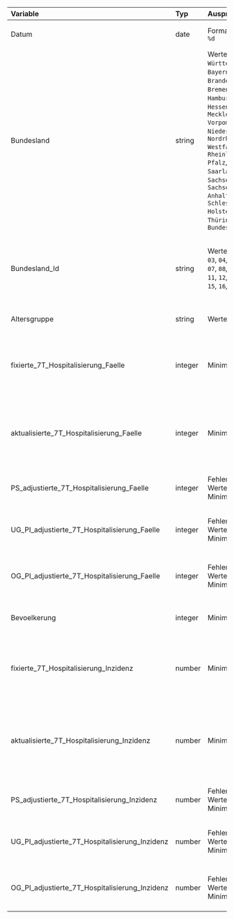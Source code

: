 | Variable                                       | Typ     | Ausprägungen                                                                                                                                                                                                                                                                  | Beschreibung                                                                                                                                                             |
|:-----------------------------------------------|:--------|:------------------------------------------------------------------------------------------------------------------------------------------------------------------------------------------------------------------------------------------------------------------------------|:-------------------------------------------------------------------------------------------------------------------------------------------------------------------------|
| Datum                                          | date    | Format: `%Y-%m-%d`                                                                                                                                                                                                                                                            | Berichtsdatum der 7-Tage-Hospitalisierungsinzidenz                                                                                                                       |
| Bundesland                                     | string  | Werte: `Baden-Württemberg`, `Bayern`, `Berlin`, `Brandenburg`, `Bremen`, `Hamburg`, `Hessen`, `Mecklenburg-Vorpommern`, `Niedersachsen`, `Nordrhein-Westfalen`, `Rheinland-Pfalz`, `Saarland`, `Sachsen`, `Sachsen-Anhalt`, `Schleswig-Holstein`, `Thüringen`, `Bundesgebiet` | Name des Bundeslandes sowie ein Wert für das gesamte Bundesgebiet                                                                                                        |
| Bundesland_Id                                  | string  | Werte: `01`, `02`, `03`, `04`, `05`, `06`, `07`, `08`, `09`, `10`, `11`, `12`, `13`, `14`, `15`, `16`, `00`                                                                                                                                                                   | Identifikationsnummer des Bundeslandes basierend auf dem Amtlichen Gemeindeschlüssel (AGS) sowie ein Wert für das gesamte Bundesgebiet                                   |
| Altersgruppe                                   | string  | Werte: `00+`                                                                                                                                                                                                                                                                  | Altersgruppe der  hospitalisierten COVID-19-Fälle                                                                                                                        |
| fixierte_7T_Hospitalisierung_Faelle            | integer | Minimum: 0                                                                                                                                                                                                                                                                    | Tagesaktuell berichtete Summe der hospitalisierten COVID-19-Fälle mit Altersangabe und Meldedatum innerhalb der letzten 7 Tage                                           |
| aktualisierte_7T_Hospitalisierung_Faelle       | integer | Minimum: 0                                                                                                                                                                                                                                                                    | Summe der hospitalisierten COVID-19-Fälle mit Altersangabe und Meldedatum innerhalb der letzten 7 Tage inklusive eingetroffener Nachmeldungen                            |
| PS_adjustierte_7T_Hospitalisierung_Faelle      | integer | Fehlende Werte: `NA`<br>Minimum: 0                                                                                                                                                                                                                                            | Punktschätzer der hospitalisierten COVID-19-Fälle der letzten 7 Tage                                                                                                     |
| UG_PI_adjustierte_7T_Hospitalisierung_Faelle   | integer | Fehlende Werte: `NA`<br>Minimum: 0                                                                                                                                                                                                                                            | Untere Grenze des 95%-Prädiktionsintervalls der hospitalisierten COVID-19-Fälle der letzten 7 Tage                                                                       |
| OG_PI_adjustierte_7T_Hospitalisierung_Faelle   | integer | Fehlende Werte: `NA`<br>Minimum: 0                                                                                                                                                                                                                                            | Obere Grenze des 95%-Prädiktionsintervalls der hospitalisierten COVID-19-Fälle der letzten 7 Tage                                                                        |
| Bevoelkerung                                   | integer | Minimum: 0                                                                                                                                                                                                                                                                    | Bevölkerungszahl für die Berechnung der adjustierten 7-Tage-Inzidenz                                                                                                     |
| fixierte_7T_Hospitalisierung_Inzidenz          | number  | Minimum: 0                                                                                                                                                                                                                                                                    | Tagesaktuell berichtete 7-Tage-Inzidenz der hospitalisierten COVID-19-Fälle (nach Meldedatum des Falles) bezogen auf 100.000 Einwohner:innen                             |
| aktualisierte_7T_Hospitalisierung_Inzidenz     | number  | Minimum: 0                                                                                                                                                                                                                                                                    | 7-Tage-Inzidenz der hospitalisierten COVID-19-Fälle (nach Meldedatum des Falles) bezogen auf 100.000 Einwohner:innen unter Berücksichtigung eingetroffener Nachmeldungen |
| PS_adjustierte_7T_Hospitalisierung_Inzidenz    | number  | Fehlende Werte: `NA`<br>Minimum: 0                                                                                                                                                                                                                                            | Punktschätzer der 7-Tage-Inzidenz der hospitalisierten COVID-19-Fälle                                                                                                    |
| UG_PI_adjustierte_7T_Hospitalisierung_Inzidenz | number  | Fehlende Werte: `NA`<br>Minimum: 0                                                                                                                                                                                                                                            | Untere Grenze des 95%-Prädiktionsintervalls der 7-Tage-Inzidenz der hospitalisierten COVID-19-Fälle                                                                      |
| OG_PI_adjustierte_7T_Hospitalisierung_Inzidenz | number  | Fehlende Werte: `NA`<br>Minimum: 0                                                                                                                                                                                                                                            | Obere Grenze des 95%-Prädiktionsintervalls der 7-Tage-Inzidenz der hospitalisierten COVID-19-Fälle                                                                       |